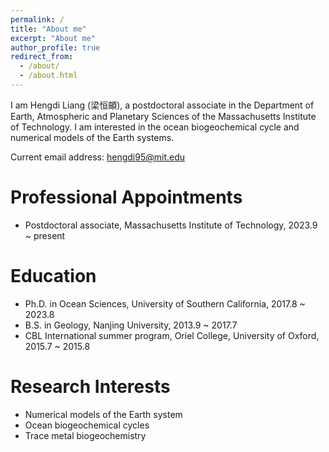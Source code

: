 ```yaml
---
permalink: /
title: "About me"
excerpt: "About me"
author_profile: true
redirect_from: 
  - /about/
  - /about.html
---
```


I am Hengdi Liang (梁恒頔), a postdoctoral associate in the Department of Earth, Atmospheric and Planetary Sciences of the Massachusetts Institute of Technology. I am interested in the ocean biogeochemical cycle and numerical models of the Earth systems.

Current email address: hengdi95@mit.edu

Professional Appointments
======
* Postdoctoral associate, Massachusetts Institute of Technology, 2023.9 ~ present                      

Education
======
* Ph.D. in Ocean Sciences, University of Southern California, 2017.8 ~ 2023.8
* B.S. in Geology, Nanjing University, 2013.9 ~ 2017.7
* CBL International summer program, Oriel College, University of Oxford, 2015.7 ~ 2015.8

Research Interests
======
* Numerical models of the Earth system 
* Ocean biogeochemical cycles
* Trace metal biogeochemistry

